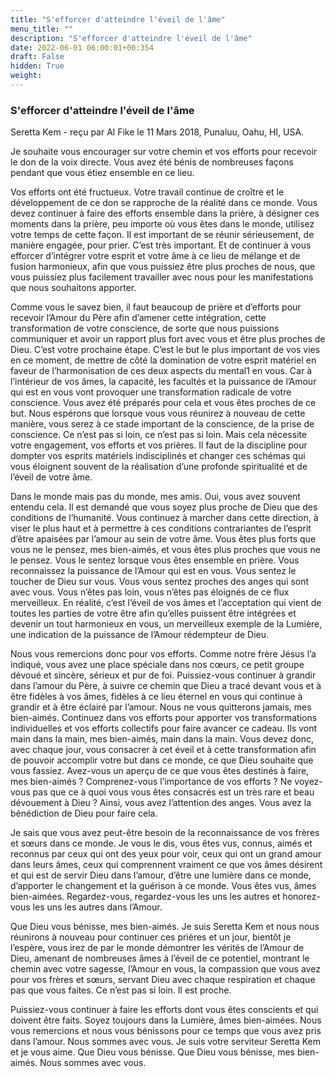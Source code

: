 ```yaml
---
title: "S'efforcer d'atteindre l'éveil de l'âme"
menu_title: ""
description: "S'efforcer d'atteindre l'éveil de l'âme"
date: 2022-06-01 06:00:01+00:354
draft: False
hidden: True
weight:
---
```

### S'efforcer d'atteindre l'éveil de l'âme

Seretta Kem - reçu par Al Fike le 11 Mars 2018, Punaluu, Oahu, HI, USA.

Je souhaite vous encourager sur votre chemin et vos efforts pour recevoir le don de la voix directe. Vous avez été bénis de nombreuses façons pendant que vous étiez ensemble en ce lieu.

Vos efforts ont été fructueux. Votre travail continue de croître et le développement de ce don se rapproche de la réalité dans ce monde. Vous devez continuer à faire des efforts ensemble dans la prière, à désigner ces moments dans la prière, peu importe où vous êtes dans le monde, utilisez votre temps de cette façon. Il est important de se réunir sérieusement, de manière engagée, pour prier. C’est très important. Et de continuer à vous efforcer d’intégrer votre esprit et votre âme à ce lieu de mélange et de fusion harmonieux, afin que vous puissiez être plus proches de nous, que vous puissiez plus facilement travailler avec nous pour les manifestations que nous souhaitons apporter.

Comme vous le savez bien, il faut beaucoup de prière et d’efforts pour recevoir l’Amour du Père afin d’amener cette intégration, cette transformation de votre conscience, de sorte que nous puissions communiquer et avoir un rapport plus fort avec vous et être plus proches de Dieu. C’est votre prochaine étape. C’est le but le plus important de vos vies en ce moment, de mettre de côté la domination de votre esprit matériel en faveur de l’harmonisation de ces deux aspects du mental1 en vous. Car à l’intérieur de vos âmes, la capacité, les facultés et la puissance de l’Amour qui est en vous vont provoquer une transformation radicale de votre conscience. Vous avez été préparés pour cela et vous êtes proches de ce but. Nous espérons que lorsque vous vous réunirez à nouveau de cette manière, vous serez à ce stade important de la conscience, de la prise de conscience. Ce n’est pas si loin, ce n’est pas si loin. Mais cela nécessite votre engagement, vos efforts et vos prières. Il faut de la discipline pour dompter vos esprits matériels indisciplinés et changer ces schémas qui vous éloignent souvent de la réalisation d’une profonde spiritualité et de l’éveil de votre âme.

Dans le monde mais pas du monde, mes amis. Oui, vous avez souvent entendu cela. Il est demandé que vous soyez plus proche de Dieu que des conditions de l’humanité. Vous continuez à marcher dans cette direction, à viser le plus haut et à permettre à ces conditions contrariantes de l’esprit d’être apaisées par l’amour au sein de votre âme. Vous êtes plus forts que vous ne le pensez, mes bien-aimés, et vous êtes plus proches que vous ne le pensez. Vous le sentez lorsque vous êtes ensemble en prière. Vous reconnaissez la puissance de l’Amour qui est en vous. Vous sentez le toucher de Dieu sur vous. Vous vous sentez proches des anges qui sont avec vous. Vous n’êtes pas loin, vous n’êtes pas éloignés de ce flux merveilleux. En réalité, c’est l’éveil de vos âmes et l’acceptation qui vient de toutes les parties de votre être afin qu’elles puissent être intégrées et devenir un tout harmonieux en vous, un merveilleux exemple de la Lumière, une indication de la puissance de l’Amour rédempteur de Dieu.

Nous vous remercions donc pour vos efforts. Comme notre frère Jésus l’a indiqué, vous avez une place spéciale dans nos cœurs, ce petit groupe dévoué et sincère, sérieux et pur de foi. Puissiez-vous continuer à grandir dans l’amour du Père, à suivre ce chemin que Dieu a tracé devant vous et à être fidèles à vos âmes, fidèles à ce lieu éternel en vous qui continue à grandir et à être éclairé par l’amour. Nous ne vous quitterons jamais, mes bien-aimés. Continuez dans vos efforts pour apporter vos transformations individuelles et vos efforts collectifs pour faire avancer ce cadeau. Ils vont main dans la main, mes bien-aimés, main dans la main. Vous devez donc, avec chaque jour, vous consacrer à cet éveil et à cette transformation afin de pouvoir accomplir votre but dans ce monde, ce que Dieu souhaite que vous fassiez. Avez-vous un aperçu de ce que vous êtes destinés à faire, mes bien-aimés ? Comprenez-vous l’importance de vos efforts ? Ne voyez-vous pas que ce à quoi vous vous êtes consacrés est un très rare et beau dévouement à Dieu ? Ainsi, vous avez l’attention des anges. Vous avez la bénédiction de Dieu pour faire cela.

Je sais que vous avez peut-être besoin de la reconnaissance de vos frères et sœurs dans ce monde. Je vous le dis, vous êtes vus, connus, aimés et reconnus par ceux qui ont des yeux pour voir, ceux qui ont un grand amour dans leurs âmes, ceux qui comprennent vraiment ce que vos âmes désirent et qui est de servir Dieu dans l’amour, d’être une lumière dans ce monde, d’apporter le changement et la guérison à ce monde. Vous êtes vus, âmes bien-aimées. Regardez-vous, regardez-vous les uns les autres et honorez-vous les uns les autres dans l’Amour.

Que Dieu vous bénisse, mes bien-aimés. Je suis Seretta Kem et nous nous réunirons à nouveau pour continuer ces prières et un jour, bientôt je l’espère, vous irez de par le monde démontrer les vérités de l’Amour de Dieu, amenant de nombreuses âmes à l’éveil de ce potentiel, montrant le chemin avec votre sagesse, l’Amour en vous, la compassion que vous avez pour vos frères et sœurs, servant Dieu avec chaque respiration et chaque pas que vous faites. Ce n’est pas si loin. Il est proche. 

Puissiez-vous continuer à faire les efforts dont vous êtes conscients et qui doivent être faits. Soyez toujours dans la Lumière, âmes bien-aimées. Nous vous remercions et nous vous bénissons pour ce temps que vous avez pris dans l’amour. Nous sommes avec vous. Je suis votre serviteur Seretta Kem et je vous aime. Que Dieu vous bénisse. Que Dieu vous bénisse, mes bien-aimés. Nous sommes avec vous.
